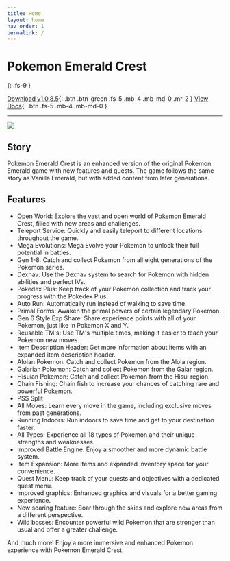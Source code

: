 ```yaml
---
title: Home
layout: home
nav_order: 1
permalink: /
---
```


# Pokemon Emerald Crest
{: .fs-9 }

[Download v1.0.8.5][download]{: .btn .btn-green .fs-5 .mb-4 .mb-md-0 .mr-2 }
[View Docs](https://aaghatislive.github.io/RomHacksStudio/docs.html){: .btn .fs-5 .mb-4 .mb-md-0 }

---

![](https://user-images.githubusercontent.com/109757010/230626725-8054e350-8924-400e-8e36-389df0bfb227.png)

## Story

Pokemon Emerald Crest is an enhanced version of the original Pokemon Emerald game with new features and quests. The game follows the same story as Vanilla Emerald, but with added content from later generations.

## Features

- Open World: Explore the vast and open world of Pokemon Emerald Crest, filled with new areas and challenges.
- Teleport Service: Quickly and easily teleport to different locations throughout the game.
- Mega Evolutions: Mega Evolve your Pokemon to unlock their full potential in battles.
- Gen 1-8: Catch and collect Pokemon from all eight generations of the Pokemon series.
- Dexnav: Use the Dexnav system to search for Pokemon with hidden abilities and perfect IVs.
- Pokedex Plus: Keep track of your Pokemon collection and track your progress with the Pokedex Plus.
- Auto Run: Automatically run instead of walking to save time.
- Primal Forms: Awaken the primal powers of certain legendary Pokemon.
- Gen 6 Style Exp Share: Share experience points with all of your Pokemon, just like in Pokemon X and Y.
- Reusable TM's: Use TM's multiple times, making it easier to teach your Pokemon new moves.
- Item Description Header: Get more information about items with an expanded item description header.
- Alolan Pokemon: Catch and collect Pokemon from the Alola region.
- Galarian Pokemon: Catch and collect Pokemon from the Galar region.
- Hisuian Pokemon: Catch and collect Pokemon from the Hisui region.
- Chain Fishing: Chain fish to increase your chances of catching rare and powerful Pokemon.
- PSS Split
- All Moves: Learn every move in the game, including exclusive moves from past generations.
- Running Indoors: Run indoors to save time and get to your destination faster.
- All Types: Experience all 18 types of Pokemon and their unique strengths and weaknesses.
- Improved Battle Engine: Enjoy a smoother and more dynamic battle system.
- Item Expansion: More items and expanded inventory space for your convenience.
- Quest Menu: Keep track of your quests and objectives with a dedicated quest menu.
- Improved graphics: Enhanced graphics and visuals for a better gaming experience.
- New soaring feature: Soar through the skies and explore new areas from a different perspective.
- Wild bosses: Encounter powerful wild Pokemon that are stronger than usual and offer a greater challenge.

And much more! Enjoy a more immersive and enhanced Pokemon experience with Pokemon Emerald Crest.

[discord server]: https://discord.gg/aaghat-s-server-965900074532081674 
[download]: https://aaghatislive.github.io/RomHacksStudio/download.html

